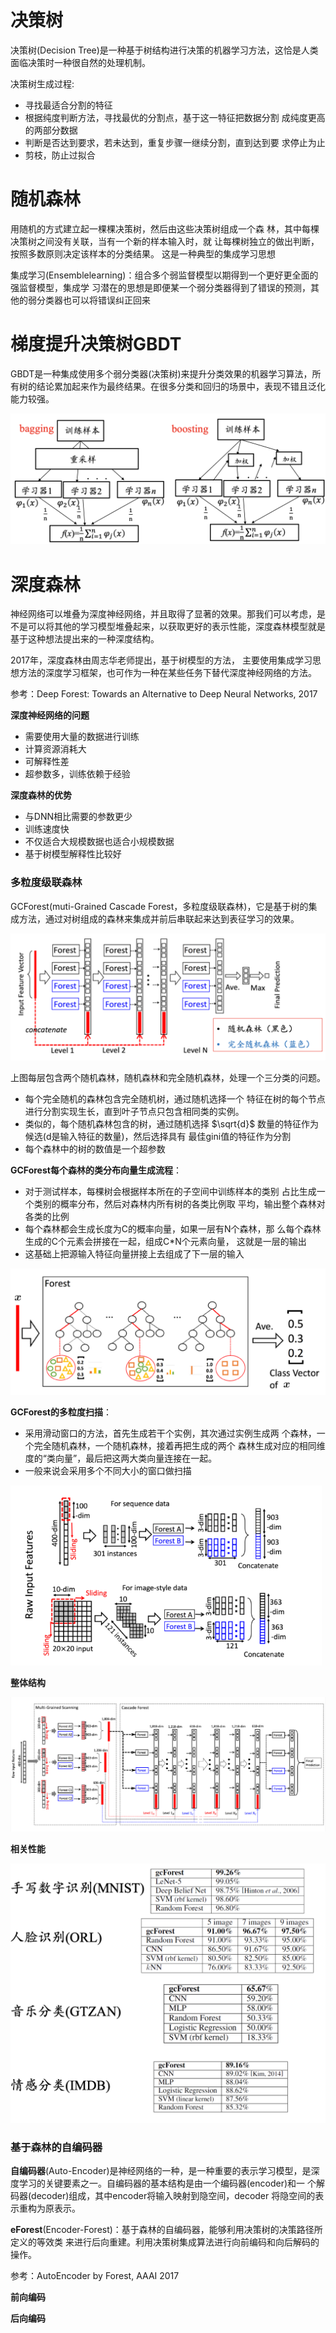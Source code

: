# 决策树

决策树(Decision Tree)是一种基于树结构进行决策的机器学习方法，这恰是人类面临决策时一种很自然的处理机制。

决策树生成过程:

- 寻找最适合分割的特征
- 根据纯度判断方法，寻找最优的分割点，基于这一特征把数据分割 成纯度更高的两部分数据
- 判断是否达到要求，若未达到，重复步骤一继续分割，直到达到要 求停止为止
- 剪枝，防止过拟合

# 随机森林

用随机的方式建立起一棵棵决策树，然后由这些决策树组成一个森 林，其中每棵决策树之间没有关联，当有一个新的样本输入时，就 让每棵树独立的做出判断，按照多数原则决定该样本的分类结果。 这是一种典型的集成学习思想

集成学习(Ensemblelearning)：组合多个弱监督模型以期得到一个更好更全面的强监督模型，集成学 习潜在的思想是即便某一个弱分类器得到了错误的预测，其他的弱分类器也可以将错误纠正回来

# 梯度提升决策树GBDT

GBDT是一种集成使用多个弱分类器(决策树)来提升分类效果的机器学习算法，所有树的结论累加起来作为最终结果。在很多分类和回归的场景中，表现不错且泛化能力较强。

<img src="./PIC/DF/6.png" alt="6" style="zoom:50%;" />

# 深度森林

神经网络可以堆叠为深度神经网络，并且取得了显著的效果。那我们可以考虑，是不是可以将其他的学习模型堆叠起来，以获取更好的表示性能，深度森林模型就是基于这种想法提出来的一种深度结构。

2017年，深度森林由周志华老师提出，基于树模型的方法， 主要使用集成学习思想方法的深度学习框架，也可作为一种在某些任务下替代深度神经网络的方法。

参考：Deep Forest: Towards an Alternative to Deep Neural Networks, 2017

**深度神经网络的问题**

- 需要使用大量的数据进行训练
- 计算资源消耗大
- 可解释性差
- 超参数多，训练依赖于经验

**深度森林的优势**

- 与DNN相比需要的参数更少
- 训练速度快
- 不仅适合大规模数据也适合小规模数据 
- 基于树模型解释性比较好

### 多粒度级联森林

GCForest(muti-Grained Cascade Forest，多粒度级联森林)，它是基于树的集成方法，通过对树组成的森林来集成并前后串联起来达到表征学习的效果。

<img src="./PIC/DF/1.png" alt="1" style="zoom:50%;" />

上图每层包含两个随机森林，随机森林和完全随机森林，处理一个三分类的问题。

- 每个完全随机的森林包含完全随机树，通过随机选择一个 特征在树的每个节点进行分割实现生长，直到叶子节点只包含相同类的实例。
- 类似的，每个随机森林包含的树，通过随机选择 $\sqrt{d}$ 数量的特征作为候选(d是输入特征的数量)，然后选择具有 最佳gini值的特征作为分割
- 每个森林中的树的数值是一个超参数

**GCForest每个森林的类分布向量生成流程**：

- 对于测试样本，每棵树会根据样本所在的子空间中训练样本的类别 占比生成一个类别的概率分布，然后对森林内所有树的各类比例取 平均，输出整个森林对各类的比例
- 每个森林都会生成长度为C的概率向量，如果一层有N个森林，那 么每个森林生成的C个元素会拼接在一起，组成C*N个元素向量， 这就是一层的输出
- 这基础上把源输入特征向量拼接上去组成了下一层的输入

<img src="./PIC/DF/2.png" alt="2" style="zoom:50%;" />

**GCForest的多粒度扫描**：

- 采用滑动窗口的方法，首先生成若干个实例，其次通过实例生成两 个森林，一个完全随机森林，一个随机森林，接着再把生成的两个 森林生成对应的相同维度的“类向量”，最后把这两大类向量连接在一起。
- 一般来说会采用多个不同大小的窗口做扫描

<img src="./PIC/DF/3.png" alt="3" style="zoom:50%;" />

**整体结构**

<img src="./PIC/DF/4.png" alt="4" style="zoom:50%;" />

**相关性能**

<img src="./PIC/DF/5.png" alt="5" style="zoom:50%;" />

### 基于森林的自编码器

**自编码器**(Auto-Encoder)是神经网络的一种，是一种重要的表示学习模型，是深度学习的关键要素之一。自编码器的基本结构是由一个编码器(encoder)和一 个解码器(decoder)组成，其中encoder将输入映射到隐空间，decoder 将隐空间的表示重构为原表示。

**eForest**(Encoder-Forest)：基于森林的自编码器，能够利用决策树的决策路径所定义的等效类 来进行后向重建。利用决策树集成算法进行向前编码和向后解码的操作。

参考：AutoEncoder by Forest, AAAI 2017

**前向编码**



**后向编码**




































